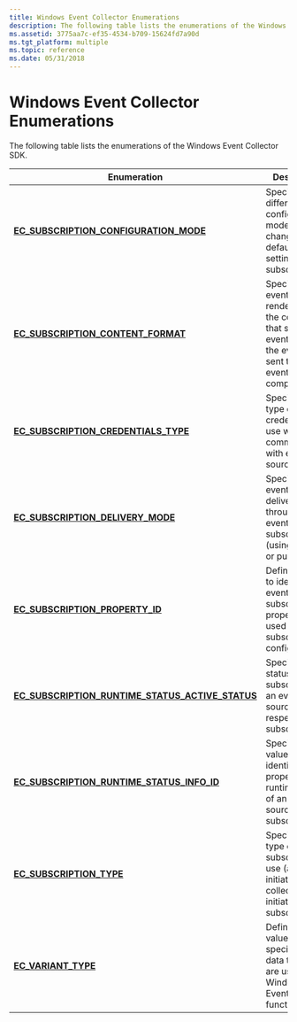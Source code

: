 ```yaml
---
title: Windows Event Collector Enumerations
description: The following table lists the enumerations of the Windows Event Collector SDK.
ms.assetid: 3775aa7c-ef35-4534-b709-15624fd7a90d
ms.tgt_platform: multiple
ms.topic: reference
ms.date: 05/31/2018
---
```


# Windows Event Collector Enumerations

The following table lists the enumerations of the Windows Event Collector SDK.



| Enumeration                                                                                               | Description                                                                                                                             |
|-----------------------------------------------------------------------------------------------------------|-----------------------------------------------------------------------------------------------------------------------------------------|
| [**EC\_SUBSCRIPTION\_CONFIGURATION\_MODE**](/windows/desktop/api/Evcoll/ne-evcoll-ec_subscription_configuration_mode)                       | Specifies different configuration modes that change the default settings for a subscription.                                            |
| [**EC\_SUBSCRIPTION\_CONTENT\_FORMAT**](/windows/desktop/api/Evcoll/ne-evcoll-ec_subscription_content_format)                               | Specifies how events will be rendered on the computer that sends the events before the events are sent to the event collector computer. |
| [**EC\_SUBSCRIPTION\_CREDENTIALS\_TYPE**](/windows/desktop/api/Evcoll/ne-evcoll-ec_subscription_credentials_type)                           | Specifies the type of credentials to use when communicating with event sources.                                                         |
| [**EC\_SUBSCRIPTION\_DELIVERY\_MODE**](/windows/desktop/api/Evcoll/ne-evcoll-ec_subscription_delivery_mode)                                 | Specifies how events are delivered through an event subscription (using a push or pull model).                                          |
| [**EC\_SUBSCRIPTION\_PROPERTY\_ID**](/windows/desktop/api/Evcoll/ne-evcoll-ec_subscription_property_id)                                     | Defines values to identify event subscription properties used for subscription configuration.                                           |
| [**EC\_SUBSCRIPTION\_RUNTIME\_STATUS\_ACTIVE\_STATUS**](/windows/desktop/api/Evcoll/ne-evcoll-ec_subscription_runtime_status_active_status) | Specifies the status of a subscription or an event source with respect to a subscription.                                               |
| [**EC\_SUBSCRIPTION\_RUNTIME\_STATUS\_INFO\_ID**](/windows/desktop/api/Evcoll/ne-evcoll-ec_subscription_runtime_status_info_id)             | Specifies a value that identifies a property of the runtime status of an event source or a subscription.                                |
| [**EC\_SUBSCRIPTION\_TYPE**](/windows/desktop/api/Evcoll/ne-evcoll-ec_subscription_type)                                                    | Specifies the type of subscription to use (a source initiated or collector initiated subscription).                                     |
| [**EC\_VARIANT\_TYPE**](/windows/desktop/api/Evcoll/ne-evcoll-ec_variant_type)                                                              | Defines the values that specify the data types that are used in the Windows Event Collector functions.                                  |



 

 

 




